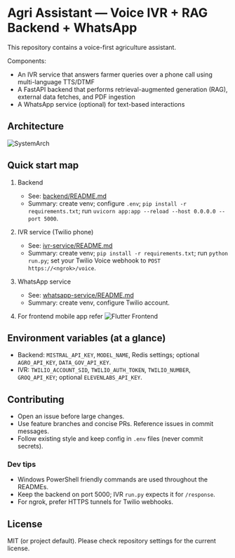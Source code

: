# Agri Assistant — Voice IVR + RAG Backend + WhatsApp

This repository contains a voice-first agriculture assistant.

Components:

- An IVR service that answers farmer queries over a phone call using multi-language TTS/DTMF
- A FastAPI backend that performs retrieval-augmented generation (RAG), external data fetches, and PDF ingestion
- A WhatsApp service (optional) for text-based interactions

## Architecture

![SystemArch](https://github.com/user-attachments/assets/7a710ace-5011-4cec-bcad-77fa0420f15e)

## Quick start map

1. Backend
	- See: [backend/README.md](backend/README.MD)
	- Summary: create venv; configure `.env`; `pip install -r requirements.txt`; run `uvicorn app:app --reload --host 0.0.0.0 --port 5000`.

1. IVR service (Twilio phone)
	- See: [ivr-service/README.md](ivr-service/README.md)
	- Summary: create venv; `pip install -r requirements.txt`; run `python run.py`; set your Twilio Voice webhook to `POST https://<ngrok>/voice`.

1. WhatsApp service
	- See: [whatsapp-service/README.md](whatsapp-service/README.md)
	- Summary: create venv, configure Twilio account.

1. For frontend mobile app refer ![Flutter Frontend](https://github.com/OmkarLolage21/CapitalOneHackathonApp)

## Environment variables (at a glance)

- Backend: `MISTRAL_API_KEY`, `MODEL_NAME`, Redis settings; optional `AGRO_API_KEY`, `DATA_GOV_API_KEY`.
- IVR: `TWILIO_ACCOUNT_SID`, `TWILIO_AUTH_TOKEN`, `TWILIO_NUMBER`, `GROQ_API_KEY`; optional `ELEVENLABS_API_KEY`.

## Contributing

- Open an issue before large changes.
- Use feature branches and concise PRs. Reference issues in commit messages.
- Follow existing style and keep config in `.env` files (never commit secrets).

### Dev tips

- Windows PowerShell friendly commands are used throughout the READMEs.
- Keep the backend on port 5000; IVR `run.py` expects it for `/response`.
- For ngrok, prefer HTTPS tunnels for Twilio webhooks.

## License

MIT (or project default). Please check repository settings for the current license.

